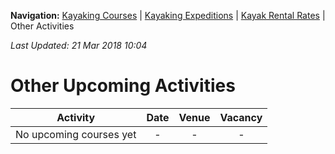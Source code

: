**Navigation:** [Kayaking Courses](index) &#124; [Kayaking Expeditions](expedition) &#124; [Kayak Rental Rates](rental) &#124; Other Activities

_Last Updated: 21 Mar 2018 10:04_
# Other Upcoming Activities

Activity | Date | Venue | Vacancy
:---:|:---:|:---:|:---:
No upcoming courses yet|-|-|-

